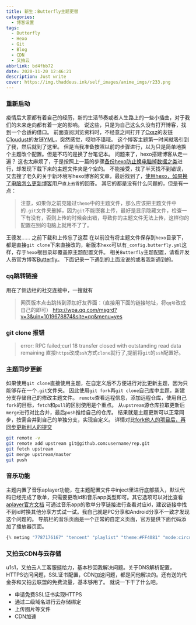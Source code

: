 ```yaml
---
title: 新生：Butterfly主题更替
categories:
  - 博客设置
tags:
  - Butterfly
  - Hexo
  - Git
  - Blog
  - CDN
  - 又拍云
abbrlink: bd4fbb72
date: 2020-11-20 12:46:21
description: Just write
cover: https://img.thaddeus.ink/self_images/anime_imgs/r233.png
---
```

### 重新启动
疫情后大家都有着自己的经历，新的生活节奏或者人生路上的一些小插曲，对于我们的未来走向都有着一定的影响。
说这些，只是为自己这么久没有打开博客，找到一个合适的借口。
前面查阅浏览资料时，不经意之间打开了[Cxsz](https://www.singlelovely.cn/)的友链[C1oudust](https://c1oudust.cn/)的友链[YML](https://menglei.xyz/)，突然感觉，哎哟不错哦。
这个博客主题第一时间就吸引到了我，然后就到了这里。
但是当我准备按照以前的步骤进行，以为只是简单地换个主题改个配置。但是不巧的是换了台笔记本。
问题来了，hexo搭建博客从走一遍？
这也太麻烦了，于是按照上一篇的步骤[备份hexo防止换电脑掉数据之类](https://blog.csdn.net/wxl1555/article/details/79293159)进行，却发现下载下来的主题文件夹是个空的。
不能接受，找了半天找不到错误，又去搜了老久的关于新环境写hexo博客的文章，最后找到了，[使用hexo，如果换了电脑怎么更新博客](https://www.zhihu.com/question/21193762)用户`直上云霄`的回答。
其它的都是没有什么问题的，但是有一点：
> 注意，如果你之前克隆过`theme`中的主题文件，那么应该把主题文件中的`.git`文件夹删掉，因为`git`不能嵌套上传，最好是显示隐藏文件，检查一下有没有，否则上传的时候会出错，导致你的主题文件无法上传，这样你的配置在别的电脑上就用不了了。 

王德发…… 之前下载和上传忘了这茬
在以前没有将主题文件保存到`hexo`目录下，都是直接`git clone`下来直接改的，新版本`hexo`可以有`_config.butterfly.yml`这样，存于`hexo`根目录却覆盖原主题配置文件。
相关`Butterfly`主题配置，请看开发人员官方博客[Butterfly](https://butterfly.js.org/)。
下面记录一下遇到的上面没说的或者我新遇到的。

### qq跳转链接
用在了侧边栏的社交连接中，一搜就有
>网页版本点击跳转到添加好友界面：（直接用下面的链接地址，将`qq号`改成自己的即可）
>http://wpa.qq.com/msgrd?v=3&uin=1019678874&site=qq&menu=yes

### git clone 报错
>error: RPC failed;curl 18 transfer closed with outstanding read data remaining
>直接`https`改成`ssh`方式`clone`就行了,提前将`git`的`ssh`配置好。

### 主题同步更新
如果使用`git clone`直接使用主题，在自定义后不方便进行对比更新主题，因为只能够存在一个`.git`文件夹。
因此使用`git fork`再`git clone`自己库中主题，新建分支存储自己的修改主题文件。
`remote`查看远程信息，添加远程仓库，使用自己`fork`的目标，`fetch`和`pull`的区别使用是个重点。
从`upstream`源仓库拉取更新后`merge`进行对比合并，最后`push`推给自己的仓库。
结果就是主题更新可以正常同步，按需合并到自己的单独分支，实现自定义。
详情对比[fork他人的项目后，再同步更新别人的提交](https://blog.csdn.net/qq1332479771/article/details/56087333?utm_medium=distribute.pc_relevant.none-task-blog-BlogCommendFromBaidu-1.control&depth_1-utm_source=distribute.pc_relevant.none-task-blog-BlogCommendFromBaidu-1.control)
```bash
git remote -v
git remote add upstream git@github.com:username/rep.git
git fetch upstream
git merge upstream/master
git push
```
### 音乐功能
主题内置了音乐aplayer功能，在主题配置文件中inject里进行底部插入，默认代码已经完成了歌单，只需要更改id和音乐app类型即可。其它选项可以对比查看[aplayer官方文档](https://github.com/MoePlayer/hexo-tag-aplayer/blob/master/docs/README-zh_cn.md)
可通过音乐app的歌单分享链接进行查看对应id，建议链接中找不到id时换其他分享方式试一试。我自己就是PC分享和Android分享不一致才发现这个问题的。
导航栏的音乐页面是一个正常的自定义页面，官方提供下面代码添加了播放器页面。
```javascript
{% meting "7787176167" "tencent" "playlist" "theme:#FF4081" "mode:circulation" "mutex:true" "listmaxheight:340px" "preload:auto" %}
```
### 又拍云CDN与云存储
u1s1，又拍云人工客服挺给力，基本秒回我解决问题。关于DNS解析配置，HTTPS访问问题，SSL证书配置，CDN加速问题，都是问他解决的。还有送的代金券和又拍云联盟的免费流量，基本够用了。
就说一下干了什么吧。
- 申请免费SSL证书实现HTTPS
- 通过二级域名进行云存储绑定
- 上传图片等文件
- CDN加速
